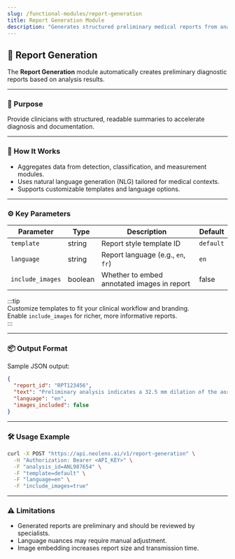 ```yaml
---
slug: /functional-modules/report-generation
title: Report Generation Module
description: "Generates structured preliminary medical reports from analysis results to streamline diagnosis and documentation."
---
```


## 📝 Report Generation

The **Report Generation** module automatically creates preliminary diagnostic reports based on analysis results.

---

### 🎯 Purpose

Provide clinicians with structured, readable summaries to accelerate diagnosis and documentation.

---

### 🧠 How It Works

- Aggregates data from detection, classification, and measurement modules.
- Uses natural language generation (NLG) tailored for medical contexts.
- Supports customizable templates and language options.

---

### ⚙️ Key Parameters

| Parameter       | Type    | Description                                  | Default  |
|-----------------|---------|----------------------------------------------|----------|
| `template`      | string  | Report style template ID                     | `default`|
| `language`      | string  | Report language (e.g., `en`, `fr`)           | `en`     |
| `include_images`| boolean | Whether to embed annotated images in report  | false    |

:::tip  
Customize templates to fit your clinical workflow and branding.  
Enable `include_images` for richer, more informative reports.  
:::

---

### 📦 Output Format

Sample JSON output:

```json
{
  "report_id": "RPT123456",
  "text": "Preliminary analysis indicates a 32.5 mm dilation of the aorta, consistent with aneurysm.",
  "language": "en",
  "images_included": false
}
```

---

### 🛠️ Usage Example

```bash
curl -X POST "https://api.neolens.ai/v1/report-generation" \
  -H "Authorization: Bearer <API_KEY>" \
  -F "analysis_id=ANL987654" \
  -F "template=default" \
  -F "language=en" \
  -F "include_images=true"
```

---

### ⚠️ Limitations

- Generated reports are preliminary and should be reviewed by specialists.
- Language nuances may require manual adjustment.
- Image embedding increases report size and transmission time.
